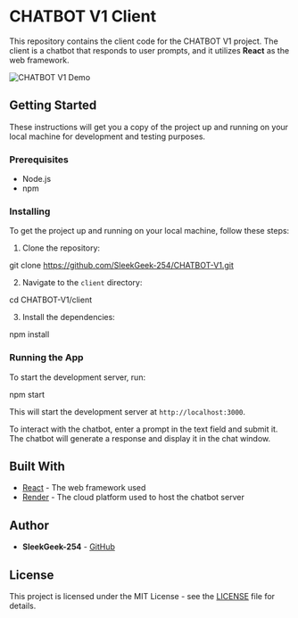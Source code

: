 # CHATBOT V1 Client

This repository contains the client code for the CHATBOT V1 project. The client is a chatbot that responds to user prompts, and it utilizes **React** as the web framework.

![CHATBOT V1 Demo](https://raw.githubusercontent.com/SleekGeek-254/CHATBOT-V1/main/demo.gif)

## Getting Started

These instructions will get you a copy of the project up and running on your local machine for development and testing purposes.

### Prerequisites

- Node.js
- npm

### Installing

To get the project up and running on your local machine, follow these steps:

1. Clone the repository:

git clone https://github.com/SleekGeek-254/CHATBOT-V1.git


2. Navigate to the `client` directory:

cd CHATBOT-V1/client


3. Install the dependencies:

npm install


### Running the App

To start the development server, run:

npm start


This will start the development server at `http://localhost:3000`.

To interact with the chatbot, enter a prompt in the text field and submit it. The chatbot will generate a response and display it in the chat window.

## Built With

- [React](https://reactjs.org/) - The web framework used
- [Render](https://render.com/) - The cloud platform used to host the chatbot server

## Author

- **SleekGeek-254** - [GitHub](https://github.com/SleekGeek-254)

## License

This project is licensed under the MIT License - see the [LICENSE](LICENSE) file for details.

